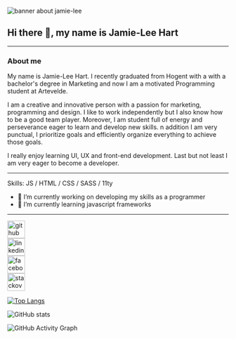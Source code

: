 ![banner about jamie-lee ](https://i.postimg.cc/1X76shjq/Banner-github.png)

## Hi there 👋, my name is Jamie-Lee Hart 
---

### About me 
My name is Jamie-Lee Hart. I recently graduated from Hogent with a with a bachelor's degree in Marketing and now I am a motivated Programming student at Artevelde.

I am a creative and innovative person with a passion for marketing, programming and design. I like to work independently but I also know how to be a good team player. Moreover, I am student full of energy and perseverance eager to learn and develop new skills. n addition I am very punctual, I prioritize goals and efficiently organize everything to achieve those goals.

I really enjoy learning UI, UX and front-end development. Last but not least I am very eager to become a developer.

---

Skills: JS / HTML / CSS / SASS / 11ty 

- 🔭 I’m currently working on developing my skills as a programmer  
- 🌱 I’m currently learning javascript frameworks  

---

[<img src='https://cdn.jsdelivr.net/npm/simple-icons@3.0.1/icons/github.svg' alt='github' height='40'>](https://github.com/pgm-jamihart)  
[<img src='https://cdn.jsdelivr.net/npm/simple-icons@3.0.1/icons/linkedin.svg' alt='linkedin' height='40'>](https://www.linkedin.com/in/jamie-lee-hart-272b08100/)  
[<img src='https://cdn.jsdelivr.net/npm/simple-icons@3.0.1/icons/facebook.svg' alt='facebook' height='40'>](https://www.facebook.com/jamieleehart)  
[<img src='https://cdn.jsdelivr.net/npm/simple-icons@3.0.1/icons/stackoverflow.svg' alt='stackoverflow' height='40'>](https://stackoverflow.com/users/15403327)   

[![Top Langs](https://github-readme-stats.vercel.app/api/top-langs/?username=pgm-jamihart)](https://github.com/anuraghazra/github-readme-stats)

![GitHub stats](https://github-readme-stats.vercel.app/api?username=pgm-jamihart&show_icons=true)  

![GitHub Activity Graph](https://activity-graph.herokuapp.com/graph?username=pgm-jamihart)  

